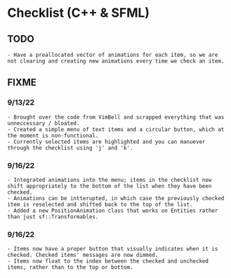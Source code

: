 # Checklist (C++ & SFML)

## TODO
	- Have a preallocated vector of animations for each item, so we are not clearing and creating new animations every time we check an item.

## FIXME



### 9/13/22
	- Brought over the code from VimBell and scrapped everything that was unneccessary / bloated.
	- Created a simple menu of text items and a circular button, which at the moment is non-functional.
	- Currently selected items are highlighted and you can manuever through the checklist using 'j' and 'k'.


### 9/16/22
	- Integrated animations into the menu; items in the checklist now shift appropriately to the bottom of the list when they have been checked.
	- Animations can be intterupted, in which case the previously checked item is reselected and shifted back to the top of the list.
	- Added a new PositionAnimation class that works on Entities rather than just sf::Transformables.


### 9/16/22
	- Items now have a proper button that visually indicates when it is checked. Checked items' messages are now dimmed.
	- Items now float to the index between the checked and unchecked items, rather than to the top or bottom.


